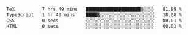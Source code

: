 <!--START_SECTION:waka-->

```txt
TeX          7 hrs 49 mins   ████████████████████▒░░░░   81.89 %
TypeScript   1 hr 43 mins    ████▓░░░░░░░░░░░░░░░░░░░░   18.08 %
CSS          0 secs          ░░░░░░░░░░░░░░░░░░░░░░░░░   00.01 %
HTML         0 secs          ░░░░░░░░░░░░░░░░░░░░░░░░░   00.01 %
```

<!--END_SECTION:waka-->
